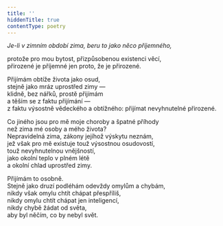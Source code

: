 ```yaml
---
title: ''
hiddenTitle: true
contentType: poetry
---
```


<section>

_Je-li v zimním období zima, beru to jako něco příjemného,_

protože pro mou bytost, přizpůsobenou existenci věcí,  
přirozené je příjemné jen proto, že je přirozené.

</section>

<section>

Přijímám obtíže života jako osud,  
stejně jako mráz uprostřed zimy —  
klidně, bez nářků, prostě přijímám  
a těším se z faktu přijímání —  
z faktu výsostně vědeckého a obtížného: přijímat nevyhnutelné přirozené.

</section>

<section>

Co jiného jsou pro mě moje choroby a špatné příhody  
než zima mé osoby a mého života?  
Nepravidelná zima, zákony jejíhož výskytu neznám,  
jež však pro mě existuje touž výsostnou osudovostí,  
touž nevyhnutelnou vnějšností,  
jako okolní teplo v plném létě  
a okolní chlad uprostřed zimy.

</section>

<section>

Přijímám to osobně.  
Stejně jako druzí podléhám odevždy omylům a chybám,  
nikdy však omylu chtít chápat přespříliš,  
nikdy omylu chtít chápat jen inteligencí,  
nikdy chybě žádat od světa,  
aby byl něčím, co by nebyl svět.

</section>
